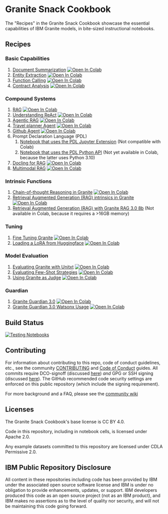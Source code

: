 # Granite Snack Cookbook

The "Recipes" in the Granite Snack Cookbook showcase the essential capabilities of IBM Granite models, in bite-sized instructional notebooks.

## Recipes

### Basic Capabilities

1. [Document Summarization](/recipes/Summarize/Summarize.ipynb)
   <a target="_blank" href="https://colab.research.google.com/github/ibm-granite-community/granite-snack-cookbook/blob/main/recipes/Summarize/Summarize.ipynb">
   <img src="https://colab.research.google.com/assets/colab-badge.svg" alt="Open In Colab"/>
   </a>
1. [Entity Extraction](recipes/Entity-Extraction/entity_extraction.ipynb)
   <a target="_blank" href="https://colab.research.google.com/github/ibm-granite-community/granite-snack-cookbook/blob/main/recipes/Entity-Extraction/entity_extraction.ipynb">
   <img src="https://colab.research.google.com/assets/colab-badge.svg" alt="Open In Colab"/>
   </a>
1. [Function Calling](recipes/Function-Calling/Function_Calling.ipynb)
   <a target="_blank" href="https://colab.research.google.com/github/ibm-granite-community/granite-snack-cookbook/blob/main/recipes/Function-Calling/Function_Calling.ipynb">
   <img src="https://colab.research.google.com/assets/colab-badge.svg" alt="Open In Colab"/>
   </a>
1. [Contract Analysis](recipes/Contract-Analysis/Granite_Recipes_Contracts_Analysis.ipynb)
   <a target="_blank" href="https://colab.research.google.com/github/ibm-granite-community/granite-snack-cookbook/blob/main/recipes/Contract-Analysis/Granite_Recipes_Contracts_Analysis.ipynb">
   <img src="https://colab.research.google.com/assets/colab-badge.svg" alt="Open In Colab"/>
   </a>

### Compound Systems

1. [RAG](/recipes/RAG/RAG_with_Langchain.ipynb)
   <a target="_blank" href="https://colab.research.google.com/github/ibm-granite-community/granite-snack-cookbook/blob/main/recipes/RAG/RAG_with_Langchain.ipynb">
   <img src="https://colab.research.google.com/assets/colab-badge.svg" alt="Open In Colab"/>
   </a>
1. [Understanding ReAct](recipes/AI-Agents/Understanding_ReAct.ipynb)
   <a target="_blank" href="https://colab.research.google.com/github/ibm-granite-community/granite-snack-cookbook/blob/main/recipes/AI-Agents/Understanding_ReAct.ipynb">
   <img src="https://colab.research.google.com/assets/colab-badge.svg" alt="Open In Colab"/>
   </a>
1. [Agentic RAG](recipes/AI-Agents/Agentic_RAG.ipynb)
   <a target="_blank" href="https://colab.research.google.com/github/ibm-granite-community/granite-snack-cookbook/blob/main/recipes/AI-Agents/Agentic_RAG.ipynb">
   <img src="https://colab.research.google.com/assets/colab-badge.svg" alt="Open In Colab"/>
   </a>
1. [Travel planner Agent](recipes/AI-Agents/travel_planner_agent.ipynb)
   <a target="_blank" href="https://colab.research.google.com/github/ibm-granite-community/granite-snack-cookbook/blob/main/recipes/AI-Agents/travel_planner_agent.ipynb">
   <img src="https://colab.research.google.com/assets/colab-badge.svg" alt="Open In Colab"/>
   </a>
1. [Github Agent](recipes/AI-Agents/github_agent.ipynb)
   <a target="_blank" href="https://colab.research.google.com/github/ibm-granite-community/granite-snack-cookbook/blob/main/recipes/AI-Agents/github_agent.ipynb">
   <img src="https://colab.research.google.com/assets/colab-badge.svg" alt="Open In Colab"/>
   </a>
1. Prompt Declaration Language (PDL)
   1. [Notebook that uses the PDL Jupyter Extension](recipes/PDL/Prompt_Declaration_Language.ipynb) (Not compatible with Colab)
   1. [Notebook that uses the PDL Python API](recipes/PDL/Prompt_Declaration_Language_python.ipynb)
      <!-- <a target="_blank" href="https://colab.research.google.com/github/ibm-granite-community/granite-snack-cookbook/blob/main/recipes/PDL/Prompt_Declaration_Language_python.ipynb">
      <img src="https://colab.research.google.com/assets/colab-badge.svg" alt="Open In Colab"/>
      </a> --> (Not yet available in Colab, because the latter uses Python 3.10)
1. [Docling for RAG](recipes/RAG/Granite_Docling_RAG.ipynb)
   <a target="_blank" href="https://colab.research.google.com/github/ibm-granite-community/granite-snack-cookbook/blob/main/recipes/RAG/Granite_Docling_RAG.ipynb">
   <img src="https://colab.research.google.com/assets/colab-badge.svg" alt="Open In Colab"/>
   </a>
1. [Multimodal RAG](recipes/RAG/Granite_Multimodal_RAG.ipynb)
   <a target="_blank" href="https://colab.research.google.com/github/ibm-granite-community/granite-snack-cookbook/blob/main/recipes/RAG/Granite_Multimodal_RAG.ipynb">
   <img src="https://colab.research.google.com/assets/colab-badge.svg" alt="Open In Colab"/>
   </a>

### Intrinsic Functions

1. [Chain-of-thought Reasoning in Granite](recipes/Intrinsics/Granite_Reasoning.ipynb)
   <a target="_blank" href="https://colab.research.google.com/github/ibm-granite-community/granite-snack-cookbook/blob/main/recipes/Intrinsics/Granite_Reasoning.ipynb">
   <img src="https://colab.research.google.com/assets/colab-badge.svg" alt="Open In Colab"/>
   </a>
1. [Retrieval Augmented Generation (RAG) intrinsics in Granite](recipes/Intrinsics/Granite_RAG_Intrinsics.ipynb)
   <a target="_blank" href="https://colab.research.google.com/github/ibm-granite-community/granite-snack-cookbook/blob/main/recipes/Intrinsics/Granite_RAG_Intrinsics.ipynb">
   <img src="https://colab.research.google.com/assets/colab-badge.svg" alt="Open In Colab"/>
   </a>
1. [Retrieval Augmented Generation (RAG) with Granite RAG 3.0 8b](recipes/Intrinsics/Granite_RAG_LoRA_HF.ipynb) (Not available in Colab, because it requires a >16GB memory)

### Tuning

1. [Fine Tuning Granite](recipes/Fine_Tuning/Finetuning_Granite_Pirate_Style.ipynb)
   <a target="_blank" href="https://colab.research.google.com/github/ibm-granite-community/granite-snack-cookbook/blob/main/recipes/Fine_Tuning/Finetuning_Granite_Pirate_Style.ipynb">
   <img src="https://colab.research.google.com/assets/colab-badge.svg" alt="Open In Colab"/>
   </a>
1. [Loading a LoRA from Huggingface](recipes/Load_LoRA_from_Huggingface/Load_LoRA_From_Huggingface.ipynb)
   <a target="_blank" href="https://colab.research.google.com/github/ibm-granite-community/granite-snack-cookbook/blob/main/recipes/Load_LoRA_from_Huggingface/Load_LoRA_From_Huggingface.ipynb">
   <img src="https://colab.research.google.com/assets/colab-badge.svg" alt="Open In Colab"/>
   </a>

### Model Evaluation

1. [Evaluating Granite with Unitxt](recipes/Evaluation/Unitxt_Quick_Start.ipynb)
   <a target="_blank" href="https://colab.research.google.com/github/ibm-granite-community/granite-snack-cookbook/blob/main/recipes/Evaluation/Unitxt_Quick_Start.ipynb">
   <img src="https://colab.research.google.com/assets/colab-badge.svg" alt="Open In Colab"/>
   </a>
2. [Evaluating Few-Shot Strategies](recipes/Evaluation/Unitxt_Demo_Strategies.ipynb)
   <a target="_blank" href="https://colab.research.google.com/github/ibm-granite-community/granite-snack-cookbook/blob/main/recipes/Evaluation/Unitxt_Demo_Strategies.ipynb">
   <img src="https://colab.research.google.com/assets/colab-badge.svg" alt="Open In Colab"/>
   </a>
3. [Using Granite as Judge](recipes/Evaluation/Unitxt_Granite_as_Judge.ipynb)
   <a target="_blank" href="https://colab.research.google.com/github/ibm-granite-community/granite-snack-cookbook/blob/main/recipes/Evaluation/Unitxt_Granite_as_Judge.ipynb">
   <img src="https://colab.research.google.com/assets/colab-badge.svg" alt="Open In Colab"/>
   </a>

### Guardian

1. [Granite Guardian 3.0](recipes/Granite_Guardian/Granite_Guardian_Quick_Start.ipynb)
   <a target="_blank" href="https://colab.research.google.com/github/ibm-granite-community/granite-snack-cookbook/blob/main/recipes/Granite_Guardian/Granite_Guardian_Quick_Start.ipynb">
   <img src="https://colab.research.google.com/assets/colab-badge.svg" alt="Open In Colab"/>
   </a>
1. [Granite Guardian 3.0 Watsonx Usage](recipes/Granite_Guardian/Granite_Guardian_Watsonx_Usage.ipynb)
   <a target="_blank" href="https://colab.research.google.com/github/ibm-granite-community/granite-snack-cookbook/blob/main/recipes/Granite_Guardian/Granite_Guardian_Watsonx_Usage.ipynb">
   <img src="https://colab.research.google.com/assets/colab-badge.svg" alt="Open In Colab"/>
   </a>

## Build Status

<a href="https://github.com/ibm-granite-community/granite-snack-cookbook/actions/workflows/notebooks.yaml">
  <img src="https://github.com/ibm-granite-community/granite-snack-cookbook/actions/workflows/notebooks.yaml/badge.svg" alt="Testing Notebooks">
</a>

## Contributing

For information about contributing to this repo, code of conduct guidelines, etc., see the community [CONTRIBUTING][CG] and [Code of Conduct][CoC] guides.  All commits require DCO-signoff (discussed [here][CG-legal]) _and_ GPG or SSH signing (discussed [here][CG-signing]).  The GitHub recommended code security settings are enforced on this public repository (which include the signing requirement).

For more background and a FAQ, please see the [community wiki](https://github.com/ibm-granite-community/community/wiki)

## Licenses

The Granite Snack Cookbook's base license is CC BY 4.0.

Code in this repository, including in notebook cells, is licensed under Apache 2.0.

Any example datasets committed to this repository are licensed under CDLA Permissive 2.0.

## IBM Public Repository Disclosure

All content in these repositories including code has been provided by IBM under the associated open source software license and IBM is under no obligation to provide enhancements, updates, or support. IBM developers produced this code as an open source project (not as an IBM product), and IBM makes no assertions as to the level of quality nor security, and will not be maintaining this code going forward.

[CoC]: https://github.com/ibm-granite-cookbooks/community/blob/main/CODE_OF_CONDUCT.md
[CG]: https://github.com/ibm-granite-cookbooks/community/blob/main/CONTRIBUTING.md
[CG-legal]: https://github.com/ibm-granite-cookbooks/community/blob/main/CONTRIBUTING.md#legal
[CG-signing]: https://github.com/ibm-granite-cookbooks/community/blob/main/CONTRIBUTING.md#signing-commits
